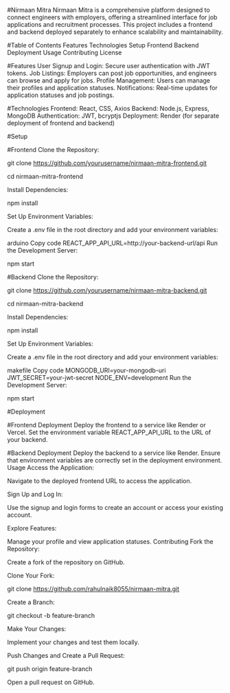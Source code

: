 #Nirmaan Mitra
Nirmaan Mitra is a comprehensive platform designed to connect engineers with employers, offering a streamlined interface for job applications and recruitment processes. This project includes a frontend and backend deployed separately to enhance scalability and maintainability.

#Table of Contents
Features
Technologies
Setup
Frontend
Backend
Deployment
Usage
Contributing
License

#Features
User Signup and Login: Secure user authentication with JWT tokens.
Job Listings: Employers can post job opportunities, and engineers can browse and apply for jobs.
Profile Management: Users can manage their profiles and application statuses.
Notifications: Real-time updates for application statuses and job postings.

#Technologies
Frontend: React, CSS, Axios
Backend: Node.js, Express, MongoDB
Authentication: JWT, bcryptjs
Deployment: Render (for separate deployment of frontend and backend)

#Setup

#Frontend
Clone the Repository:

git clone https://github.com/yourusername/nirmaan-mitra-frontend.git

cd nirmaan-mitra-frontend

Install Dependencies:

npm install

Set Up Environment Variables:

Create a .env file in the root directory and add your environment variables:

arduino
Copy code
REACT_APP_API_URL=http://your-backend-url/api
Run the Development Server:

npm start

#Backend
Clone the Repository:

git clone https://github.com/yourusername/nirmaan-mitra-backend.git

cd nirmaan-mitra-backend

Install Dependencies:

npm install

Set Up Environment Variables:

Create a .env file in the root directory and add your environment variables:

makefile
Copy code
MONGODB_URI=your-mongodb-uri
JWT_SECRET=your-jwt-secret
NODE_ENV=development
Run the Development Server:

npm start

#Deployment

#Frontend Deployment
Deploy the frontend to a service like Render or Vercel.
Set the environment variable REACT_APP_API_URL to the URL of your backend.

#Backend Deployment
Deploy the backend to a service like Render.
Ensure that environment variables are correctly set in the deployment environment.
Usage
Access the Application:

Navigate to the deployed frontend URL to access the application.

Sign Up and Log In:

Use the signup and login forms to create an account or access your existing account.

Explore Features:


Manage your profile and view application statuses.
Contributing
Fork the Repository:

Create a fork of the repository on GitHub.

Clone Your Fork:

git clone https://github.com/rahulnaik8055/nirmaan-mitra.git

Create a Branch:

git checkout -b feature-branch

Make Your Changes:

Implement your changes and test them locally.

Push Changes and Create a Pull Request:

git push origin feature-branch

Open a pull request on GitHub.









